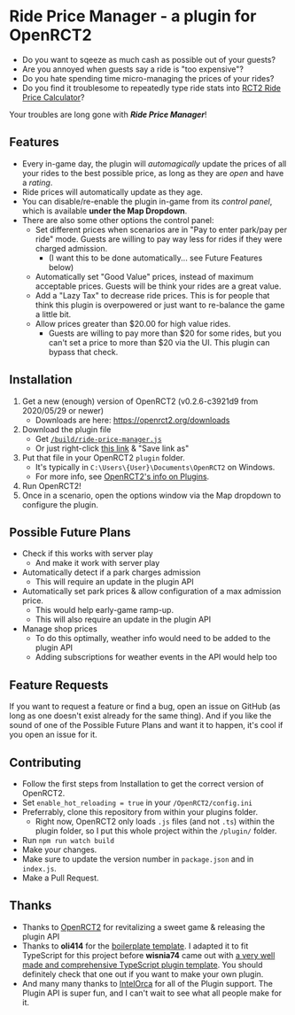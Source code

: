 # Ride Price Manager - a plugin for OpenRCT2
- Do you want to sqeeze as much cash as possible out of your guests?
- Are you annoyed when guests say a ride is "too expensive"?
- Do you hate spending time micro-managing the prices of your rides?
- Do you find it troublesome to repeatedly type ride stats into [RCT2 Ride Price Calculator](https://rct2calc.shottysteve.com/)?

Your troubles are long gone with ***Ride Price Manager***!

## Features
- Every in-game day, the plugin will _automagically_ update the prices of all your rides to the best possible price, as long as they are _open_ and have a _rating_.
- Ride prices will automatically update as they age.
- You can disable/re-enable the plugin in-game from its _control panel_, which is available **under the Map Dropdown**.
- There are also some other options the control panel:
  - Set different prices when scenarios are in "Pay to enter park/pay per ride" mode. Guests are willing to pay way less for rides if they were charged admission.
    - (I want this to be done automatically... see Future Features below)
  - Automatically set "Good Value" prices, instead of maximum acceptable prices. Guests will be think your rides are a great value.
  - Add a "Lazy Tax" to decrease ride prices. This is for people that think this plugin is overpowered or just want to re-balance the game a little bit.
  - Allow prices greater than $20.00 for high value rides.
    - Guests are willing to pay more than $20 for some rides, but you can't set a price to more than $20 via the UI. This plugin can bypass that check.

## Installation
1. Get a new (enough) version of OpenRCT2 (v0.2.6-c3921d9 from 2020/05/29 or newer)
   - Downloads are here: https://openrct2.org/downloads
2. Download the plugin file
   - Get [`/build/ride-price-manager.js`](build/ride-price-manager.js)
   - Or just right-click [this link](https://raw.githubusercontent.com/mgovea/openrct2-ride-price-manager/master/build/ride-price-manager.js) & "Save link as"
3. Put that file in your OpenRCT2 `plugin` folder.
   - It's typically in `C:\Users\{User}\Documents\OpenRCT2` on Windows.
   - For more info, see [OpenRCT2's info on Plugins](https://github.com/OpenRCT2/OpenRCT2/blob/develop/distribution/scripting.md).
4. Run OpenRCT2!
5. Once in a scenario, open the options window via the Map dropdown to configure the plugin.

## Possible Future Plans
- Check if this works with server play
  - And make it work with server play
- Automatically detect if a park charges admission
  - This will require an update in the plugin API
- Automatically set park prices & allow configuration of a max admission price.
  - This would help early-game ramp-up.
  - This will also require an update in the plugin API
- Manage shop prices
  - To do this optimally, weather info would need to be added to the plugin API
  - Adding subscriptions for weather events in the API would help too
  
## Feature Requests
If you want to request a feature or find a bug, open an issue on GitHub (as long as one doesn't exist already for the same thing). And if you like the sound of one of the Possible Future Plans and want it to happen, it's cool if you open an issue for it.

## Contributing
- Follow the first steps from Installation to get the correct version of OpenRCT2.
- Set `enable_hot_reloading = true` in your `/OpenRCT2/config.ini`
- Preferrably, clone this repository from within your plugins folder.
  - Right now, OpenRCT2 only loads `.js` files (and not `.ts`) within the plugin folder, so I put this whole project within the `/plugin/` folder.
- Run `npm run watch build`
- Make your changes.
- Make sure to update the version number in `package.json` and in `index.js`.
- Make a Pull Request.

## Thanks
- Thanks to [OpenRCT2](https://github.com/OpenRCT2/OpenRCT2) for revitalizing a sweet game & releasing the plugin API
- Thanks to **oli414** for the [boilerplate template](https://github.com/oli414/openrct2-plugin-boilerplate). I adapted it to fit TypeScript for this project before **wisnia74** came out with [a very well made and comprehensive TypeScript plugin template](https://github.com/wisnia74/openrct2-typescript-mod-template). You should definitely check that one out if you want to make your own plugin.
- And many many thanks to [IntelOrca](https://github.com/IntelOrca) for all of the Plugin support. The Plugin API is super fun, and I can't wait to see what all people make for it.
